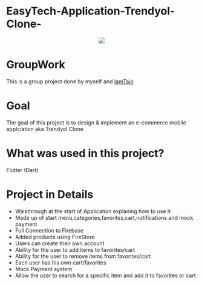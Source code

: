 # EasyTech-Application-Trendyol-Clone-

<p align="center">
<img src="https://user-images.githubusercontent.com/94231603/154952818-1e125431-d99b-4db3-83b8-127b69ef14ec.gif" center=true>
</p
  
  
  
  
  
  
  
  
  
  
  
# 
  
# GroupWork
This is a group project done by myself and  [IamTaio](https://github.com/IamTaio)

  
# Goal
The goal of this project is to design & implement an e-commerce mobile applciation aka Trendyol Clone
  
# What was used in this project?
Flutter (Dart)
  
# Project in Details
- Walkthrough at the start of Application explaning how to use it
- Made up of start menu,categories,favorites,cart,notifications and mock payment
- Full Connection to Firebase
- Added products using FireStore
- Users can create their own account 
- Ability for the user to add items to favorites/cart
- Ability for the user to remove items from favorites/cart
- Each user has his own cart/favorites
- Mock Payment system
- Allow the user to search for a specific item and add it to favorites or cart
 

  

  


  
  
